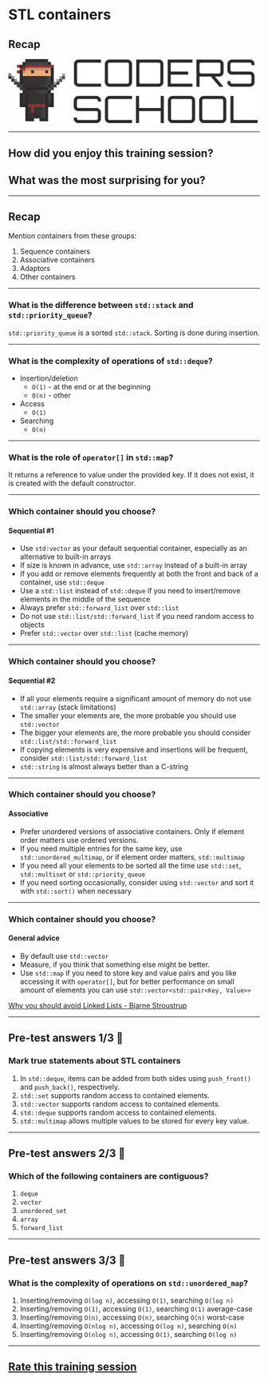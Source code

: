 <!-- .slide: data-background="#111111" -->

# STL containers

## Recap

<a href="https://coders.school">
    <img width="500" src="../img/coders_school_logo.png" alt="Coders School" class="plain">
</a>

___

## How did you enjoy this training session?

## What was the most surprising for you?

___

## Recap

Mention containers from these groups:

1. <!-- .element: class="fragment fade-in" --> Sequence containers
2. <!-- .element: class="fragment fade-in" --> Associative containers
3. <!-- .element: class="fragment fade-in" --> Adaptors
4. <!-- .element: class="fragment fade-in" --> Other containers

___

### What is the difference between `std::stack` and `std::priority_queue`?

`std::priority_queue` is a sorted `std::stack`. Sorting is done during insertion.
<!-- .element: class="fragment fade-in" -->

___

### What is the complexity of operations of `std::deque`?

<div class="fragment fade-in">

* Insertion/deletion
  * `O(1)` - at the end or at the beginning
  * `O(n)` - other
* Access
  * `O(1)`
* Searching
  * `O(n)`

</div>

___

### What is the role of `operator[]` in `std::map`?

It returns a reference to value under the provided key. If it does not exist, it is created with the default constructor.
<!-- .element: class="fragment fade-in" -->

___

### Which container should you choose?

#### Sequential #1

* <!-- .element: class="fragment fade-in" --> Use <code>std:vector</code> as your default sequential container, especially as an alternative to built-in arrays
* <!-- .element: class="fragment fade-in" --> If size is known in advance, use <code>std::array</code> instead of a built-in array
* <!-- .element: class="fragment fade-in" --> If you add or remove elements frequently at both the front and back of a container, use <code>std::deque</code>
* <!-- .element: class="fragment fade-in" --> Use a <code>std::list</code> instead of <code>std::deque</code> if you need to insert/remove elements in the middle of the sequence
* <!-- .element: class="fragment fade-in" --> Always prefer <code>std::forward_list</code> over <code>std::list</code>
* <!-- .element: class="fragment fade-in" --> Do not use <code>std::list/std::forward_list</code> if you need random access to objects
* <!-- .element: class="fragment fade-in" --> Prefer <code>std::vector</code> over <code>std::list</code> (cache memory)

___

### Which container should you choose?

#### Sequential #2

* <!-- .element: class="fragment fade-in" --> If all your elements require a significant amount of memory do not use <code>std::array</code> (stack limitations)
* <!-- .element: class="fragment fade-in" --> The smaller your elements are, the more probable you should use <code>std::vector</code>
* <!-- .element: class="fragment fade-in" --> The bigger your elements are, the more probable you should consider <code>std::list/std::forward_list</code>
* <!-- .element: class="fragment fade-in" --> If copying elements is very expensive and insertions will be frequent, consider <code>std::list/std::forward_list</code>
* <!-- .element: class="fragment fade-in" --> <code>std::string</code> is almost always better than a C-string

___

### Which container should you choose?

#### Associative

* <!-- .element: class="fragment fade-in" --> Prefer unordered versions of associative containers. Only if element order matters use ordered versions.
* <!-- .element: class="fragment fade-in" --> If you need multiple entries for the same key, use <code>std::unordered_multimap</code>, or if element order matters, <code>std::multimap</code>
* <!-- .element: class="fragment fade-in" --> If you need all your elements to be sorted all the time use <code>std::set</code>, <code>std::multiset</code> or <code>std::priority_queue</code>
* <!-- .element: class="fragment fade-in" --> If you need sorting occasionally, consider using <code>std::vector</code> and sort it with <code>std::sort()</code> when necessary

___

### Which container should you choose?

#### General advice

* <!-- .element: class="fragment fade-in" --> By default use <code>std::vector</code>
* <!-- .element: class="fragment fade-in" --> Measure, if you think that something else might be better.
* <!-- .element: class="fragment fade-in" --> Use <code>std::map</code> if you need to store key and value pairs and you like accessing it with <code>operator[]</code>, but for better performance on small amount of elements you can use <code>std::vector&lt;std::pair&lt;Key, Value&gt;&gt;</code>

[Why you should avoid Linked Lists - Bjarne Stroustrup](https://www.youtube.com/watch?v=YQs6IC-vgmo)
<!-- .element: class="fragment fade-in" -->

___

## Pre-test answers 1/3 🤯

### Mark true statements about STL containers

1. <!-- .element: class="fragment highlight-green" --> In <code>std::deque</code>, items can be added from both sides using <code>push_front()</code> and <code>push_back()</code>, respectively.
2. <!-- .element: class="fragment highlight-red" --> <code>std::set</code> supports random access to contained elements.
3. <!-- .element: class="fragment highlight-green" --> <code>std::vector</code> supports random access to contained elements.
4. <!-- .element: class="fragment highlight-green" --> <code>std::deque</code> supports random access to contained elements.
5. <!-- .element: class="fragment highlight-green" --> <code>std::multimap</code> allows multiple values to be stored for every key value.

___

## Pre-test answers 2/3 🤯

### Which of the following containers are contiguous?

1. <!-- .element: class="fragment highlight-red" --> <code>deque</code>
2. <!-- .element: class="fragment highlight-green" --> <code>vector</code>
3. <!-- .element: class="fragment highlight-red" --> <code>unordered_set</code>
4. <!-- .element: class="fragment highlight-green" --> <code>array</code>
5. <!-- .element: class="fragment highlight-red" --> <code>forward_list</code>

___
<!-- .slide: style="font-size: 0.95em" -->

## Pre-test answers 3/3 🤯

### What is the complexity of operations on `std::unordered_map`?

1. <!-- .element: class="fragment highlight-red" --> Inserting/removing <code>O(log n)</code>, accessing <code>O(1)</code>, searching <code>O(log n)</code>
2. <!-- .element: class="fragment highlight-green" --> Inserting/removing <code>O(1)</code>, accessing <code>O(1)</code>, searching <code>O(1)</code> <span class="fragment fade-in">average-case</span>
3. <!-- .element: class="fragment highlight-green" --> Inserting/removing <code>O(n)</code>, accessing <code>O(n)</code>, searching <code>O(n)</code> <span class="fragment fade-in">worst-case</span>
4. <!-- .element: class="fragment highlight-red" --> Inserting/removing <code>O(nlog n)</code>, accessing <code>O(log n)</code>, searching <code>O(n)</code>
5. <!-- .element: class="fragment highlight-red" --> Inserting/removing <code>O(nlog n)</code>, accessing <code>O(1)</code>, searching <code>O(log n)</code>

___

## [Rate this training session](https://forms.gle/ADXRttpAaZgW8KwM6)

